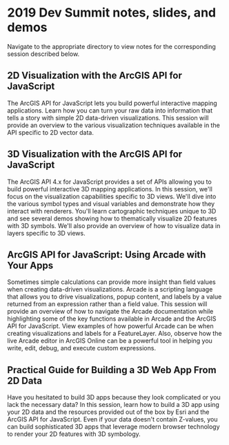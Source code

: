 # 2019 Dev Summit notes, slides, and demos

Navigate to the appropriate directory to view notes for the corresponding session described below.

## 2D Visualization with the ArcGIS API for JavaScript

The ArcGIS API for JavaScript lets you build powerful interactive mapping applications. Learn how you can turn your raw data into information that tells a story with simple 2D data-driven visualizations. This session will provide an overview to the various visualization techniques available in the API specific to 2D vector data.

## 3D Visualization with the ArcGIS API for JavaScript

The ArcGIS API 4.x for JavaScript provides a set of APIs allowing you to build powerful interactive 3D mapping applications. In this session, we'll focus on the visualization capabilities specific to 3D views. We'll dive into the various symbol types and visual variables and demonstrate how they interact with renderers. You'll learn cartographic techniques unique to 3D and see several demos showing how to thematically visualize 2D features with 3D symbols. We'll also provide an overview of how to visualize data in layers specific to 3D views.

## ArcGIS API for JavaScript: Using Arcade with Your Apps

Sometimes simple calculations can provide more insight than field values when creating data-driven 
visualizations. Arcade is a scripting language that allows you to drive visualizations, popup content, 
and labels by a value returned from an expression rather than a field value. This session will provide 
an overview of how to navigate the Arcade documentation while highlighting some of the key functions 
available in Arcade and the ArcGIS API for JavaScript. View examples of how powerful Arcade can be when 
creating visualizations and labels for a FeatureLayer. Also, observe how the live Arcade editor in ArcGIS
Online can be a powerful tool in helping you write, edit, debug, and execute custom expressions.

## Practical Guide for Building a 3D Web App From 2D Data

Have you hesitated to build 3D apps because they look complicated or you lack the necessary data? 
In this session, learn how to build a 3D app using your 2D data and the resources provided out of 
the box by Esri and the ArcGIS API for JavaScript. Even if your data doesn't contain Z-values, you 
can build sophisticated 3D apps that leverage modern browser technology to render your 2D features 
with 3D symbology.